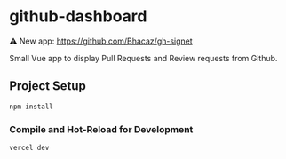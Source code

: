 # github-dashboard

⚠️ New app: https://github.com/Bhacaz/gh-signet

Small Vue app to display Pull Requests and Review requests from Github.

## Project Setup

```sh
npm install
```

### Compile and Hot-Reload for Development

```sh
vercel dev
```
